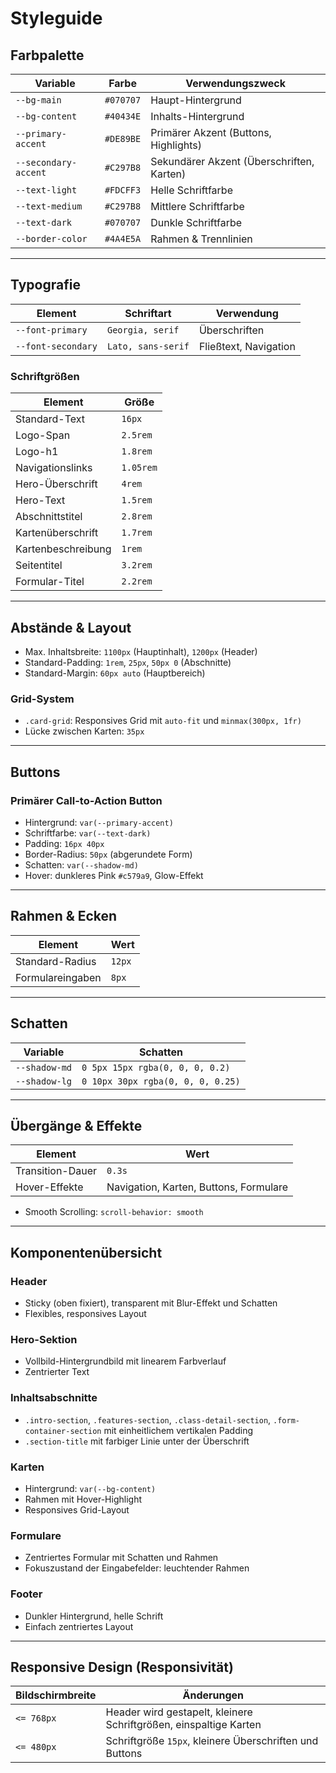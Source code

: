 # **Styleguide**

## **Farbpalette**

| Variable             | Farbe     | Verwendungszweck                          |
| -------------------- | --------- | ----------------------------------------- |
| `--bg-main`          | `#070707` | Haupt-Hintergrund                         |
| `--bg-content`       | `#40434E` | Inhalts-Hintergrund                       |
| `--primary-accent`   | `#DE89BE` | Primärer Akzent (Buttons, Highlights)     |
| `--secondary-accent` | `#C297B8` | Sekundärer Akzent (Überschriften, Karten) |
| `--text-light`       | `#FDCFF3` | Helle Schriftfarbe                        |
| `--text-medium`      | `#C297B8` | Mittlere Schriftfarbe                     |
| `--text-dark`        | `#070707` | Dunkle Schriftfarbe                       |
| `--border-color`     | `#4A4E5A` | Rahmen & Trennlinien                      |

---

## **Typografie**

| Element            | Schriftart         | Verwendung            |
| ------------------ | ------------------ | --------------------- |
| `--font-primary`   | `Georgia, serif`   | Überschriften         |
| `--font-secondary` | `Lato, sans-serif` | Fließtext, Navigation |

### Schriftgrößen

| Element            | Größe     |
| ------------------ | --------- |
| Standard-Text      | `16px`    |
| Logo-Span          | `2.5rem`  |
| Logo-h1            | `1.8rem`  |
| Navigationslinks   | `1.05rem` |
| Hero-Überschrift   | `4rem`    |
| Hero-Text          | `1.5rem`  |
| Abschnittstitel    | `2.8rem`  |
| Kartenüberschrift  | `1.7rem`  |
| Kartenbeschreibung | `1rem`    |
| Seitentitel        | `3.2rem`  |
| Formular-Titel     | `2.2rem`  |

---

## **Abstände & Layout**

* Max. Inhaltsbreite: `1100px` (Hauptinhalt), `1200px` (Header)
* Standard-Padding: `1rem`, `25px`, `50px 0` (Abschnitte)
* Standard-Margin: `60px auto` (Hauptbereich)

### Grid-System

* `.card-grid`: Responsives Grid mit `auto-fit` und `minmax(300px, 1fr)`
* Lücke zwischen Karten: `35px`

---

## **Buttons**

### Primärer Call-to-Action Button

* Hintergrund: `var(--primary-accent)`
* Schriftfarbe: `var(--text-dark)`
* Padding: `16px 40px`
* Border-Radius: `50px` (abgerundete Form)
* Schatten: `var(--shadow-md)`
* Hover: dunkleres Pink `#c579a9`, Glow-Effekt

---

## **Rahmen & Ecken**

| Element          | Wert   |
| ---------------- | ------ |
| Standard-Radius  | `12px` |
| Formulareingaben | `8px`  |

---

## **Schatten**

| Variable      | Schatten                          |
| ------------- | --------------------------------- |
| `--shadow-md` | `0 5px 15px rgba(0, 0, 0, 0.2)`   |
| `--shadow-lg` | `0 10px 30px rgba(0, 0, 0, 0.25)` |

---

## **Übergänge & Effekte**

| Element          | Wert                                   |
| ---------------- | -------------------------------------- |
| Transition-Dauer | `0.3s`                                 |
| Hover-Effekte    | Navigation, Karten, Buttons, Formulare |

* Smooth Scrolling: `scroll-behavior: smooth`

---

## **Komponentenübersicht**

### Header

* Sticky (oben fixiert), transparent mit Blur-Effekt und Schatten
* Flexibles, responsives Layout

### Hero-Sektion

* Vollbild-Hintergrundbild mit linearem Farbverlauf
* Zentrierter Text

### Inhaltsabschnitte

* `.intro-section`, `.features-section`, `.class-detail-section`, `.form-container-section` mit einheitlichem vertikalen Padding
* `.section-title` mit farbiger Linie unter der Überschrift

### Karten

* Hintergrund: `var(--bg-content)`
* Rahmen mit Hover-Highlight
* Responsives Grid-Layout

### Formulare

* Zentriertes Formular mit Schatten und Rahmen
* Fokuszustand der Eingabefelder: leuchtender Rahmen

### Footer

* Dunkler Hintergrund, helle Schrift
* Einfach zentriertes Layout

---

## **Responsive Design (Responsivität)**

| Bildschirmbreite | Änderungen                                                        |
| ---------------- | ----------------------------------------------------------------- |
| `<= 768px`       | Header wird gestapelt, kleinere Schriftgrößen, einspaltige Karten |
| `<= 480px`       | Schriftgröße `15px`, kleinere Überschriften und Buttons           |
